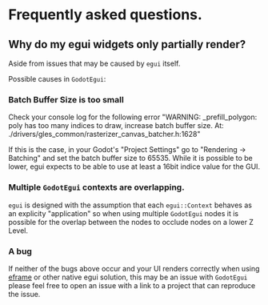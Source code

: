 # Frequently asked questions.

## Why do my egui widgets only partially render?

Aside from issues that may be caused by `egui` itself.

Possible causes in `GodotEgui`:

### Batch Buffer Size is too small

Check your console log for the following error "WARNING: _prefill_polygon: poly has too many indices to draw, increase batch buffer size. At: ./drivers/gles_common/rasterizer_canvas_batcher.h:1628"

If this is the case, in your Godot's "Project Settings" go to "Rendering -> Batching" and set the batch buffer size to 65535. While it is possible to be lower, egui expects to be able to use at least a 16bit indice value for the GUI.

### Multiple `GodotEgui` contexts are overlapping.

`egui` is designed with the assumption that each `egui::Context` behaves as an explicity "application" so when using multiple `GodotEgui` nodes it is possible for the overlap between the nodes to occlude nodes on a lower Z Level.

### A bug

If neither of the bugs above occur and your UI renders correctly when using [eframe](https://lib.rs/crates/eframe) or other native egui solution, this may be an issue with `GodotEgui` please feel free to open an issue with a link to a project that can reproduce the issue.
